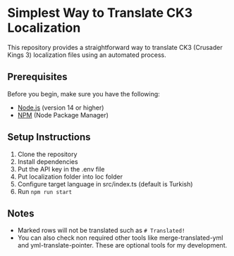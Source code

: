# Simplest Way to Translate CK3 Localization

This repository provides a straightforward way to translate CK3 (Crusader Kings 3) localization files using an automated process.

## Prerequisites


Before you begin, make sure you have the following:

- [Node.js](https://nodejs.org/) (version 14 or higher)
- [NPM](https://www.npmjs.com/) (Node Package Manager)

## Setup Instructions

1. Clone the repository
2. Install dependencies
3. Put the API key in the .env file
4. Put localization folder into loc folder
5. Configure target language in src/index.ts (default is Turkish)
6. Run `npm run start`

## Notes
- Marked rows will not be translated such as `# Translated!`
- You can also check non required other tools like merge-translated-yml and yml-translate-pointer. These are optional tools for my development.